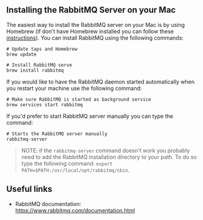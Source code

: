 ## Installing the RabbitMQ Server on your Mac

The easiest way to install the RabbitMQ server on your Mac is by using Homebrew (if don't have Homebrew installed you can follow these [instructions](https://docs.brew.sh/Installation)). You can install RabbitMQ using the following commands:

```
# Update taps and Homebrew
brew update

# Install RabbitMQ serve
brew install rabbitmq
```

If you would like to have the RabbitMQ daemon started automatically when you restart your machine use the following command:

```
# Make sure RabbitMQ is started as background service
brew services start rabbitmq
``` 

If you'd prefer to start RabbitMQ server manually you can type the command:

```
# Starts the RabbitMQ server manually
rabbitmq-server
```

> NOTE: if the `rabbitmq-server` command doesn't work you probably need to add the RabbitMQ installation directory to your path. To do so type the following command: `export PATH=$PATH:/usr/local/opt/rabbitmq/sbin`.

## Useful links

- RabbitMQ documentation: https://www.rabbitmq.com/documentation.html
